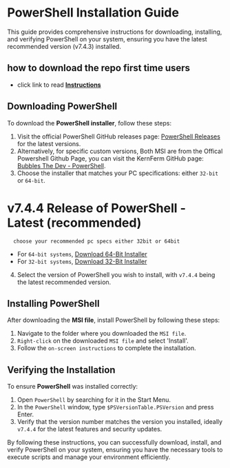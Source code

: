 # PowerShell Installation Guide

This guide provides comprehensive instructions for downloading, installing, and verifying PowerShell on your system, ensuring you have the latest recommended version (v7.4.3) installed.

## how to download the repo first time users

  - click link to read [**Instructions**](https://www.fnbubbles420.org/Instructions-On-How-To-Download-Repo)

## Downloading PowerShell

To download the **PowerShell installer**, follow these steps:

1. Visit the official PowerShell GitHub releases page: [PowerShell Releases](https://github.com/PowerShell/PowerShell/releases) for the latest versions.
2. Alternatively, for specific custom versions, Both MSI are from the Offical Powershell Github Page, you can visit the KernFerm GitHub page: [Bubbles The Dev - PowerShell](https://github.com/KernFerm/PowerShell).
3. Choose the installer that matches your PC specifications: either `32-bit` or `64-bit`.

# v7.4.4 Release of PowerShell - Latest (recommended)
      choose your recommended pc specs either 32bit or 64bit 

- For `64-bit systems`, [Download 64-Bit Installer](https://github.com/PowerShell/PowerShell/releases/download/v7.4.4/PowerShell-7.4.4-win-x64.msi)
- For `32-bit systems`, [Download 32-Bit Installer](https://github.com/PowerShell/PowerShell/releases/download/v7.4.4/PowerShell-7.4.4-win-x86.msi)
4. Select the version of PowerShell you wish to install, with `v7.4.4` being the latest recommended version.

## Installing PowerShell

After downloading the **MSI file**, install PowerShell by following these steps:

1. Navigate to the folder where you downloaded the `MSI file`.
2. `Right-click` on the downloaded `MSI file` and select 'Install'.
3. Follow the `on-screen instructions` to complete the installation.

## Verifying the Installation

To ensure **PowerShell** was installed correctly:

1. Open `PowerShell` by searching for it in the Start Menu.
2. In the `PowerShell` window, type `$PSVersionTable.PSVersion` and press Enter.
3. Verify that the version number matches the version you installed, ideally `v7.4.4` for the latest features and security updates.

By following these instructions, you can successfully download, install, and verify PowerShell on your system, ensuring you have the necessary tools to execute scripts and manage your environment efficiently.



